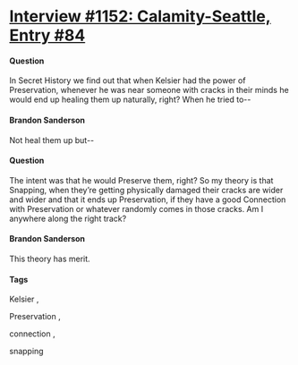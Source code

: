 # [Interview #1152: Calamity-Seattle, Entry #84](https://www.theoryland.com/intvmain.php?i=1152#84)

#### Question

In Secret History we find out that when Kelsier had the power of Preservation, whenever he was near someone with cracks in their minds he would end up healing them up naturally, right? When he tried to--

#### Brandon Sanderson

Not heal them up but--

#### Question

The intent was that he would Preserve them, right? So my theory is that Snapping, when they’re getting physically damaged their cracks are wider and wider and that it ends up Preservation, if they have a good Connection with Preservation or whatever randomly comes in those cracks. Am I anywhere along the right track?

#### Brandon Sanderson

This theory has merit.

#### Tags

Kelsier
,

Preservation
,

connection
,

snapping

